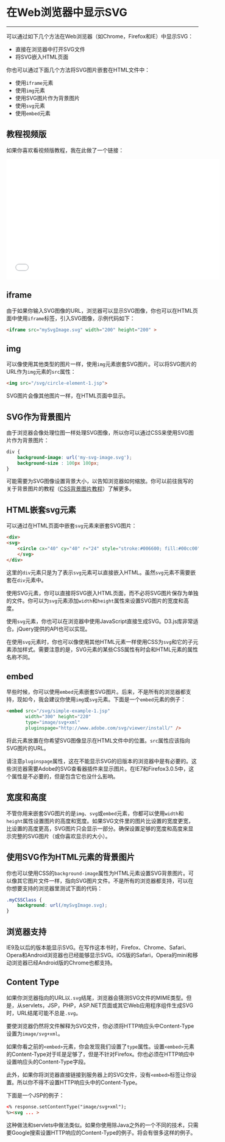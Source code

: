 # 在Web浏览器中显示SVG
***
可以通过如下几个方法在Web浏览器（如Chrome，Firefox和IE）中显示SVG：

* 直接在浏览器中打开SVG文件
* 将SVG嵌入HTML页面

你也可以通过下面几个方法将SVG图片嵌套在HTML文件中：

* 使用`iframe`元素
* 使用`img`元素
* 使用SVG图片作为背景图片
* 使用`svg`元素
* 使用`embed`元素

## 教程视频版

如果你喜欢看视频版教程，我在此做了一个链接：

<iframe width="560" height="315" src="//www.youtube.com/embed/ETnIHQHneUE?list=PLL8woMHwr36F2tCFnWTbVBQAGQ6nTcXOO" frameborder="0" allowfullscreen="" class="DRAGDIS_VIDEO DRAGDIS_iframe"></iframe>

## iframe

由于如果你输入SVG图像的URL，浏览器可以显示SVG图像，你也可以在HTML页面中使用`iframe`标签，引入SVG图像，示例代码如下：
```html
<iframe src="mySvgImage.svg" width="200" height="200" >
```

## img

可以像使用其他类型的图片一样，使用`img`元素嵌套SVG图片。可以将SVG图片的URL作为`img`元素的`src`属性：
```html
<img src="/svg/circle-element-1.jsp">
```
SVG图片会像其他图片一样，在HTML页面中显示。

## SVG作为背景图片

由于浏览器会像处理位图一样处理SVG图像，所以你可以通过CSS来使用SVG图片作为背景图片：
```css
div {
	background-image: url('my-svg-image.svg');
	background-size : 100px 100px;
}
```
可能需要为SVG图像设置背景大小，以告知浏览器如何缩放。你可以前往我写的关于背景图片的教程（[CSS背景图片教程](http://tutorials.jenkov.com/css/background-image.html)）了解更多。

## HTML嵌套svg元素

可以通过在HTML页面中嵌套`svg`元素来嵌套SVG图片：
```html
<div>
<svg>
    <circle cx="40" cy="40" r="24" style="stroke:#006600; fill:#00cc00"/>
    </svg>
</div>
```
这里的`div`元素只是为了表示`svg`元素可以直接嵌入HTML。虽然`svg`元素不需要嵌套在`div`元素中。

使用SVG元素，你可以直接将SVG嵌入HTML页面，而不必将SVG图片保存为单独的文件。你可以为`svg`元素添加`width`和`height`属性来设置SVG图片的宽度和高度。

使用`svg`元素，你也可以在浏览器中使用JavaScript直接生成SVG。D3.js库非常适合。jQuery提供的API也可以实现。

在使用`svg`元素时，你也可以像使用其他HTML元素一样使用CSS为`svg`和它的子元素添加样式。需要注意的是，SVG元素的某些CSS属性有时会和HTML元素的属性名称不同。

## embed

早些时候，你可以使用`embed`元素嵌套SVG图片。后来，不是所有的浏览器都支持，现如今，我会建议你使用`img`或`svg`元素。下面是一个`embed`元素的例子：

```html
<embed src="/svg/simple-example-1.jsp"
       width="300" height="220"
       type="image/svg+xml"
       pluginspage="http://www.adobe.com/svg/viewer/install/" />
```

将此元素放置在你希望SVG图像显示在HTML文件中的位置。`src`属性应该指向SVG图片的URL。

请注意`pluginspage`属性，这在不能显示SVG的旧版本的浏览器中是有必要的。这些浏览器需要Adobe的SVG查看器插件来显示图片。在IE7和Firefox3.0.5中，这个属性是不必要的，但是包含它也没什么影响。

## 宽度和高度

不管你用来嵌套SVG图片的是`img`、`svg`或`embed`元素，你都可以使用`width`和`height`属性设置图片的高度和宽度。如果SVG文件里的图片比设置的宽度更宽，比设置的高度更高，SVG图片只会显示一部分。确保设置足够的宽度和高度来显示完整的SVG图片（或你喜欢显示的大小）。

## 使用SVG作为HTML元素的背景图片

你也可以使用CSS的`background-image`属性为HTML元素设置SVG背景图片。可以像其它图片文件一样，指向SVG图片文件。不是所有的浏览器都支持，可以在你想要支持的浏览器里测试下面的代码：

```css
.myCSSClass {
	background: url(/mySvgImage.svg);
}
```

## 浏览器支持

IE9及以后的版本能显示SVG。在写作这本书时，Firefox、Chrome、Safari、Opera和Android浏览器也已经能够显示SVG。iOS版的Safari，Opera的mini和移动浏览器已经Android版的Chrome也都支持。

## Content Type

如果你浏览器指向的URL以`.svg`结尾，浏览器会猜测SVG文件的MIME类型。但是，从servlets，JSP，PHP，ASP.NET页面或其它Web应用程序组件生成SVG时，URL结尾可能不总是`.svg`。

要使浏览器仍然将文件解释为SVG文件，你必须将HTTP响应头中Content-Type设置为`image/svg+xml`。

如果你看之前的`<embed>`元素，你会发现我们设置了`type`属性。设置`<embed>`元素的Content-Type对于IE是足够了，但是不针对Firefox。你也必须在HTTP响应中设置响应头的Content-Type字段。

此外，如果你将浏览器直接链接到服务器上的SVG文件，没有`<embed>`标签让你设置。所以你不得不设置HTTP响应头中的Content-Type。

下面是一个JSP的例子：
```html
<% response.setContentType("image/svg+xml");
%><svg ... >
```

这种做法和servlets中做法类似。如果你使用除Java之外的一个不同的技术，只需要Google搜索设置HTTP响应的Content-Type的例子。将会有很多这样的例子。
